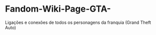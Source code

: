 # Fandom-Wiki-Page-GTA-
Ligações e conexões de todos os personagens da franquia (Grand Theft Auto) 
